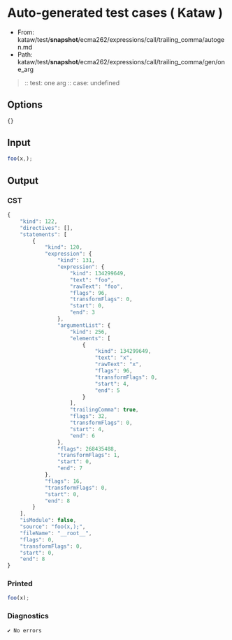 # Auto-generated test cases ( Kataw )
- From: kataw/test/__snapshot__/ecma262/expressions/call/trailing_comma/autogen.md
- Path: kataw/test/__snapshot__/ecma262/expressions/call/trailing_comma/gen/one_arg
> :: test: one arg
> :: case: undefined
## Options

`````js
{}
`````
## Input

`````js
foo(x,);
`````
## Output

### CST

```javascript
{
    "kind": 122,
    "directives": [],
    "statements": [
        {
            "kind": 120,
            "expression": {
                "kind": 131,
                "expression": {
                    "kind": 134299649,
                    "text": "foo",
                    "rawText": "foo",
                    "flags": 96,
                    "transformFlags": 0,
                    "start": 0,
                    "end": 3
                },
                "argumentList": {
                    "kind": 256,
                    "elements": [
                        {
                            "kind": 134299649,
                            "text": "x",
                            "rawText": "x",
                            "flags": 96,
                            "transformFlags": 0,
                            "start": 4,
                            "end": 5
                        }
                    ],
                    "trailingComma": true,
                    "flags": 32,
                    "transformFlags": 0,
                    "start": 4,
                    "end": 6
                },
                "flags": 268435488,
                "transformFlags": 1,
                "start": 0,
                "end": 7
            },
            "flags": 16,
            "transformFlags": 0,
            "start": 0,
            "end": 8
        }
    ],
    "isModule": false,
    "source": "foo(x,);",
    "fileName": "__root__",
    "flags": 0,
    "transformFlags": 0,
    "start": 0,
    "end": 8
}
```

### Printed

```javascript
foo(x);
```

### Diagnostics

```javascript
✔ No errors
```

